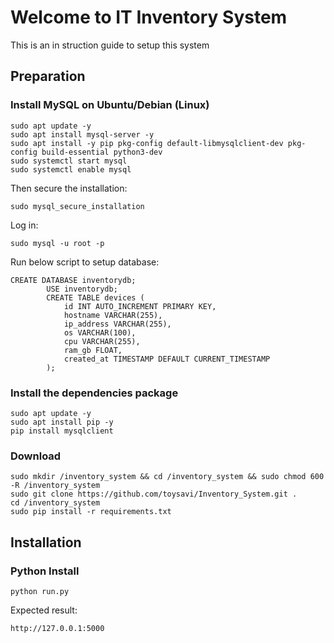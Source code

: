# Welcome to IT Inventory System
This is an in struction guide to setup this system
## Preparation

### Install MySQL on Ubuntu/Debian (Linux)

```aiignore
sudo apt update -y
sudo apt install mysql-server -y
sudo apt install -y pip pkg-config default-libmysqlclient-dev pkg-config build-essential python3-dev
sudo systemctl start mysql
sudo systemctl enable mysql
```
Then secure the installation:
```aiignore
sudo mysql_secure_installation
```
Log in:
```aiignore
sudo mysql -u root -p  
```
Run below script to setup database:
```aiignore
CREATE DATABASE inventorydb;
        USE inventorydb;
        CREATE TABLE devices (
            id INT AUTO_INCREMENT PRIMARY KEY,
            hostname VARCHAR(255),
            ip_address VARCHAR(255),
            os VARCHAR(100),
            cpu VARCHAR(255),
            ram_gb FLOAT,
            created_at TIMESTAMP DEFAULT CURRENT_TIMESTAMP
        );
```

### Install the dependencies package
```aiignore
sudo apt update -y
sudo apt install pip -y
pip install mysqlclient
```
### Download 
```aiignore
sudo mkdir /inventory_system && cd /inventory_system && sudo chmod 600 -R /inventory_system
sudo git clone https://github.com/toysavi/Inventory_System.git . 
cd /inventory_system
sudo pip install -r requirements.txt
```



## Installation

### Python Install
```aiignore
python run.py
```
Expected result:
```aiignore
http://127.0.0.1:5000
```



